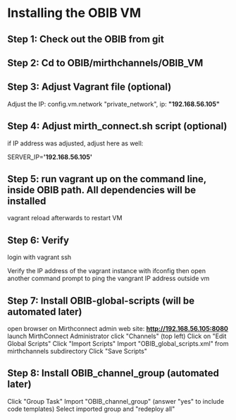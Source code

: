 # Installing the OBIB VM

## Step 1: Check out the OBIB from git
## Step 2: Cd to OBIB/mirthchannels/OBIB_VM
## Step 3: Adjust Vagrant file (optional)

Adjust the IP: config.vm.network "private_network", ip: **"192.168.56.105"** 

## Step 4: Adjust mirth_connect.sh script (optional)

if IP address was adjusted, adjust here as well:

SERVER_IP=**'192.168.56.105'**

## Step 5: run vagrant up on the command line, inside OBIB path. All dependencies will be installed

vagrant reload afterwards to restart VM

## Step 6: Verify

login with vagrant ssh

Verify the IP address of the vagrant instance with ifconfig then open another command prompt to ping the vangrant IP address outside vm

## Step 7: Install OBIB-global-scripts (will be automated later)

open browser on Mirthconnect admin web site: **http://192.168.56.105:8080**
launch MirthConnect Administrator
click "Channels" (top left)
Click on "Edit Global Scripts"
Click "Import Scripts"
Import "OBIB_global_scripts.xml" from mirthchannels subdirectory
Click "Save Scripts"

## Step 8: Install OBIB_channel_group (automated later)

Click "Group Task"
Import "OBIB_channel_group" (answer "yes" to include code templates)
Select imported group and "redeploy all"
